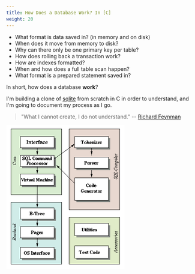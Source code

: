 ```yaml
---
title: How Does a Database Work? In [C]
weight: 20
---
```


- What format is data saved in? (in memory and on disk)
- When does it move from memory to disk?
- Why can there only be one primary key per table?
- How does rolling back a transaction work?
- How are indexes formatted?
- When and how does a full table scan happen?
- What format is a prepared statement saved in?

In short, how does a database **work**?

I'm building a clone of [sqlite](https://www.sqlite.org/arch.html) from scratch in C in order to understand, and I'm going to document my process as I go.


> "What I cannot create, I do not understand." -- [Richard Feynman](https://en.m.wikiquote.org/wiki/Richard_Feynman)

<img src="/assets/images/arch2.gif" description="sqlite architecture (https://www.sqlite.org/arch.html)" />